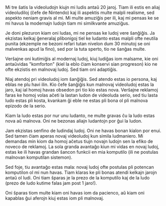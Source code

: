 Mi tre ŝatis la videoludojn kiujn mi ludis antaŭ 20 jaroj. Tiam ili estis en aliaj videoludiloj (ĉefe de Nintendo) kaj ili aspektis multe malpli realisme, sed aspekto neniam gravis al mi. Mi multe amuziĝis per ili, kaj mi pensas ke se mi havus la modernajn ludojn tiam mi similkvante amuziĝus.

Je doni plezuron kiam oni ludas, mi ne pensas ke ludoj vere ŝanĝiĝis. Ja ekzistas kelkaj ĝeneralaj plibonigoj tiel ke ludanto estas malpli ofte neutila punita (ekzemple ne bezoni refari tutan nivelon dum 30 minutoj se oni malvenkas apud la fino), sed por la tuta sperto, tio ne ŝanĝas multe.

Verŝajne oni kutimiĝis al modernaj ludoj, kiuj ludiĝas iom malsame, kie oni antaŭvidas "komforton" (kiel la eblo ĉiam konservi sian progreson) kio ne ofte ekzistis en malnovaj ludoj. Sed tiam oni adaptiĝis.

Niaj atendoj pri videoludoj iom ŝanĝiĝis. Sed atendo estas io persona, kaj eblas ne plu havi ilin. Kio ĉefe ŝanĝiĝis kun malnovaj videoludoj estas la jaro, kaj ial homoj havas obsedon pri tio kio estas nova. Verŝajne reklamoj faras ke homoj volas aĉeti la lastan ludon de videoluda serio, sed tiu lasta ludo estas pli kosta, kvankam ĝi eble ne estas pli bona ol pli malnova epizodo de la serio.

Kiam la ludo estas por nur unu ludanto, ne multe gravas ĉu la ludo estas nova aŭ malnova. Oni ne bezonas aliajn ludantojn por ĝui la ludon.

Jam ekzistas senfino de ludindaj ludoj. Oni ne havas bonan kialon por enui. Sed tamen ĉiam aperas novaj videoludoj kun simila ludmaniero. Mi demandas min kiom da homoj aĉetus tiujn novajn ludojn sen la efiko de noveco de reklamoj. La sola granda avantaĝo kiun mi vidas en novaj ludoj, estas ke ili havas grandan ŝancon funkcii en mia komputilo (ili ne postulas malnovan komputilan sistemon).

Sed foje, tiu avantaĝo estas mala: novaj ludoj ofte postulas pli potencan komputilon ol mi nun havas. Tiam klaras ke pli bonas atendi kelkajn jarojn antaŭ ol ludi. Oni tiam ŝparas je la prezo de la komputilo kaj de la ludo (prezo de ludo kutime falas jam post 1 jaro!).

Oni ŝparas tiom multe kiam oni havas iom da pacienco, aŭ kiam oni kapablas ĝui aferojn kiuj estas iom pli malnovaj.